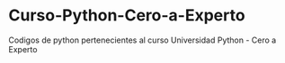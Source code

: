 # Curso-Python-Cero-a-Experto
 Codigos de python pertenecientes al curso Universidad Python - Cero a Experto
